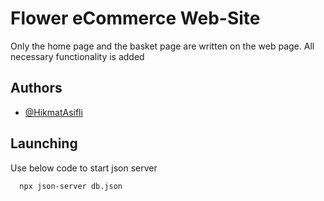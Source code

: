 
# Flower eCommerce Web-Site

Only the home page and the basket page are written on the web page. All necessary functionality is added


## Authors

- [@HikmatAsifli](https://www.github.com/HikmatAsifli)


## Launching

Use below code to start json server

```bash
  npx json-server db.json
```
    